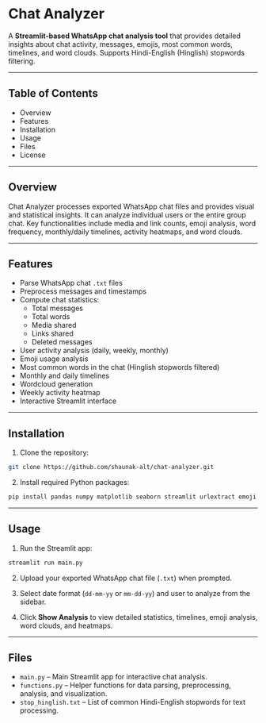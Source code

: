 # Chat Analyzer

A **Streamlit-based WhatsApp chat analysis tool** that provides detailed insights about chat activity, messages, emojis, most common words, timelines, and word clouds. Supports Hindi-English (Hinglish) stopwords filtering.

---

## Table of Contents
- Overview
- Features
- Installation
- Usage
- Files
- License

---

## Overview

Chat Analyzer processes exported WhatsApp chat files and provides visual and statistical insights. It can analyze individual users or the entire group chat. Key functionalities include media and link counts, emoji analysis, word frequency, monthly/daily timelines, activity heatmaps, and word clouds.

---

## Features

- Parse WhatsApp chat `.txt` files
- Preprocess messages and timestamps
- Compute chat statistics:
  - Total messages
  - Total words
  - Media shared
  - Links shared
  - Deleted messages
- User activity analysis (daily, weekly, monthly)
- Emoji usage analysis
- Most common words in the chat (Hinglish stopwords filtered)
- Monthly and daily timelines
- Wordcloud generation
- Weekly activity heatmap
- Interactive Streamlit interface

---

## Installation

1. Clone the repository:

```bash
git clone https://github.com/shaunak-alt/chat-analyzer.git
```

2. Install required Python packages:

```bash
pip install pandas numpy matplotlib seaborn streamlit urlextract emoji wordcloud
```

---

## Usage

1. Run the Streamlit app:

```bash
streamlit run main.py
```

2. Upload your exported WhatsApp chat file (`.txt`) when prompted.

3. Select date format (`dd-mm-yy` or `mm-dd-yy`) and user to analyze from the sidebar.

4. Click **Show Analysis** to view detailed statistics, timelines, emoji analysis, word clouds, and heatmaps.

---

## Files

- `main.py` – Main Streamlit app for interactive chat analysis.
- `functions.py` – Helper functions for data parsing, preprocessing, analysis, and visualization.
- `stop_hinglish.txt` – List of common Hindi-English stopwords for text processing.
